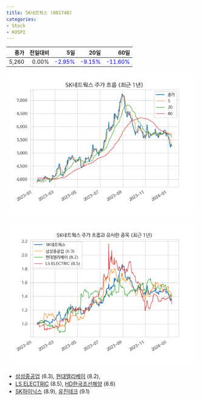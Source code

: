 ```yaml
---
title: SK네트웍스 (001740)
categories:
- Stock
- KOSPI
---
```


|종가|전일대비|5일|20일|60일|
|---:|-------:|--:|---:|---:|
|5,260|0.00%|<span style="color: blue">-2.95%</span>|<span style="color: blue">-9.15%</span>|<span style="color: blue">-11.60%</span>|


<!-- more -->

![001740](/assets/images/stock/001740.png)

![001740](/assets/images/stock/001740_sim.png)

- [삼성중공업](/010140/) (6.3), [현대엘리베이](/017800/) (8.2),
- [LS ELECTRIC](/010120/) (8.5), [HD한국조선해양](/009540/) (8.6)
- [SK하이닉스](/000660/) (8.9), [유진테크](/084370/) (9.1)